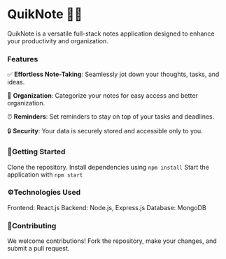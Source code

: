 # QuikNote 📝✨
QuikNote is a versatile full-stack notes application designed to enhance your productivity and organization.

### Features 
✅ **Effortless Note-Taking**: Seamlessly jot down your thoughts, tasks, and ideas.

📂 **Organization**: Categorize your notes for easy access and better organization.

⏰ **Reminders**: Set reminders to stay on top of your tasks and deadlines.

🔒 **Security**: Your data is securely stored and accessible only to you.

### 🚀Getting Started 
Clone the repository.
Install dependencies using `npm install`
Start the application with `npm start`

### ⚙️Technologies Used 
Frontend: React.js
Backend: Node.js, Express.js
Database: MongoDB

### 🤝Contributing
We welcome contributions! Fork the repository, make your changes, and submit a pull request.